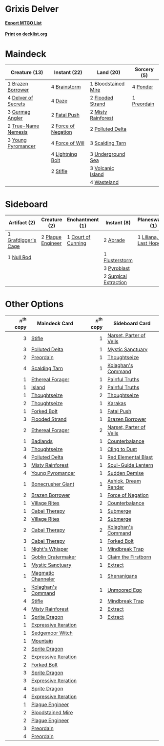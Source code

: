 # Grixis Delver

#### [Export MTGO List](../collection/Grixis%20Delver/Grixis%20Delver.txt)
#### [Print on decklist.org](http://decklist.org/?deckmain=1%09Bloodstained%20Mire%0A4%09Brainstorm%0A1%09Brazen%20Borrower%0A4%09Daze%0A4%09Delver%20of%20Secrets%0A2%09Fatal%20Push%0A2%09Flooded%20Strand%0A2%09Force%20of%20Negation%0A4%09Force%20of%20Will%0A3%09Gurmag%20Angler%0A4%09Lightning%20Bolt%0A2%09Misty%20Rainforest%0A2%09Polluted%20Delta%0A4%09Ponder%0A1%09Preordain%0A3%09Scalding%20Tarn%0A2%09Stifle%0A2%09True-Name%20Nemesis%0A3%09Underground%20Sea%0A3%09Volcanic%20Island%0A4%09Wasteland%0A3%09Young%20Pyromancer&deckside=2%09Abrade%0A1%09Blazing%20Volley%0A1%09Court%20of%20Cunning%0A1%09Flusterstorm%0A1%09Grafdigger's%20Cage%0A1%09Liliana,%20the%20Last%20Hope%0A1%09Null%20Rod%0A2%09Plague%20Engineer%0A3%09Pyroblast%0A2%09Surgical%20Extraction)
# Maindeck

|                                        Creature (13)                                         |                                         Instant (22)                                         |                                          Land (20)                                           |                                     Sorcery (5)                                      |
|----------------------------------------------------------------------------------------------|----------------------------------------------------------------------------------------------|----------------------------------------------------------------------------------------------|--------------------------------------------------------------------------------------|
|1 [Brazen Borrower](http://gatherer.wizards.com/Pages/Card/Details.aspx?multiverseid=473001)  |4 [Brainstorm](http://gatherer.wizards.com/Pages/Card/Details.aspx?multiverseid=3897)         |1 [Bloodstained Mire](http://gatherer.wizards.com/Pages/Card/Details.aspx?multiverseid=405094)|4 [Ponder](http://gatherer.wizards.com/Pages/Card/Details.aspx?multiverseid=451051)   |
|4 [Delver of Secrets](http://gatherer.wizards.com/Pages/Card/Details.aspx?multiverseid=226749)|4 [Daze](http://gatherer.wizards.com/Pages/Card/Details.aspx?multiverseid=189255)             |2 [Flooded Strand](http://gatherer.wizards.com/Pages/Card/Details.aspx?multiverseid=405098)   |1 [Preordain](http://gatherer.wizards.com/Pages/Card/Details.aspx?multiverseid=405347)|
|3 [Gurmag Angler](http://gatherer.wizards.com/Pages/Card/Details.aspx?multiverseid=391850)    |2 [Fatal Push](http://gatherer.wizards.com/Pages/Card/Details.aspx?multiverseid=423724)       |2 [Misty Rainforest](http://gatherer.wizards.com/Pages/Card/Details.aspx?multiverseid=405102) |                                                                                      |
|2 [True-Name Nemesis](http://gatherer.wizards.com/Pages/Card/Details.aspx?multiverseid=446104)|2 [Force of Negation](http://gatherer.wizards.com/Pages/Card/Details.aspx?multiverseid=464001)|2 [Polluted Delta](http://gatherer.wizards.com/Pages/Card/Details.aspx?multiverseid=405104)   |                                                                                      |
|3 [Young Pyromancer](http://gatherer.wizards.com/Pages/Card/Details.aspx?multiverseid=426592) |4 [Force of Will](http://gatherer.wizards.com/Pages/Card/Details.aspx?multiverseid=3107)      |3 [Scalding Tarn](http://gatherer.wizards.com/Pages/Card/Details.aspx?multiverseid=405107)    |                                                                                      |
|                                                                                              |4 [Lightning Bolt](http://gatherer.wizards.com/Pages/Card/Details.aspx?multiverseid=806)      |3 [Underground Sea](http://gatherer.wizards.com/Pages/Card/Details.aspx?multiverseid=886)     |                                                                                      |
|                                                                                              |2 [Stifle](http://gatherer.wizards.com/Pages/Card/Details.aspx?multiverseid=382377)           |3 [Volcanic Island](http://gatherer.wizards.com/Pages/Card/Details.aspx?multiverseid=887)     |                                                                                      |
|                                                                                              |                                                                                              |4 [Wasteland](http://gatherer.wizards.com/Pages/Card/Details.aspx?multiverseid=413790)        |                                                                                      |


# Sideboard

|                                         Artifact (2)                                         |                                        Creature (2)                                        |                                       Enchantment (1)                                       |                                          Instant (8)                                           |                                         Planeswalker (1)                                          |                                        Sorcery (1)                                        |
|----------------------------------------------------------------------------------------------|--------------------------------------------------------------------------------------------|---------------------------------------------------------------------------------------------|------------------------------------------------------------------------------------------------|---------------------------------------------------------------------------------------------------|-------------------------------------------------------------------------------------------|
|1 [Grafdigger's Cage](http://gatherer.wizards.com/Pages/Card/Details.aspx?multiverseid=278452)|2 [Plague Engineer](http://gatherer.wizards.com/Pages/Card/Details.aspx?multiverseid=464049)|1 [Court of Cunning](http://gatherer.wizards.com/Pages/Card/Details.aspx?multiverseid=497583)|2 [Abrade](http://gatherer.wizards.com/Pages/Card/Details.aspx?multiverseid=430772)             |1 [Liliana, the Last Hope](http://gatherer.wizards.com/Pages/Card/Details.aspx?multiverseid=414388)|1 [Blazing Volley](http://gatherer.wizards.com/Pages/Card/Details.aspx?multiverseid=426821)|
|1 [Null Rod](http://gatherer.wizards.com/Pages/Card/Details.aspx?multiverseid=383034)         |                                                                                            |                                                                                             |1 [Flusterstorm](http://gatherer.wizards.com/Pages/Card/Details.aspx?multiverseid=228255)       |                                                                                                   |                                                                                           |
|                                                                                              |                                                                                            |                                                                                             |3 [Pyroblast](http://gatherer.wizards.com/Pages/Card/Details.aspx?multiverseid=4083)            |                                                                                                   |                                                                                           |
|                                                                                              |                                                                                            |                                                                                             |2 [Surgical Extraction](http://gatherer.wizards.com/Pages/Card/Details.aspx?multiverseid=397706)|                                                                                                   |                                                                                           |


# Other Options

|*n*<sup>th</sup> copy|                                         Maindeck Card                                         |*n*<sup>th</sup> copy|                                          Sideboard Card                                          |
|--------------------:|-----------------------------------------------------------------------------------------------|--------------------:|--------------------------------------------------------------------------------------------------|
|                    3|[Stifle](http://gatherer.wizards.com/Pages/Card/Details.aspx?multiverseid=382377)              |                    1|[Narset, Parter of Veils](http://gatherer.wizards.com/Pages/Card/Details.aspx?multiverseid=460988)|
|                    3|[Polluted Delta](http://gatherer.wizards.com/Pages/Card/Details.aspx?multiverseid=405104)      |                    1|[Mystic Sanctuary](http://gatherer.wizards.com/Pages/Card/Details.aspx?multiverseid=473209)       |
|                    2|[Preordain](http://gatherer.wizards.com/Pages/Card/Details.aspx?multiverseid=405347)           |                    1|[Thoughtseize](http://gatherer.wizards.com/Pages/Card/Details.aspx?multiverseid=438676)           |
|                    4|[Scalding Tarn](http://gatherer.wizards.com/Pages/Card/Details.aspx?multiverseid=405107)       |                    1|[Kolaghan's Command](http://gatherer.wizards.com/Pages/Card/Details.aspx?multiverseid=394613)     |
|                    1|[Ethereal Forager](http://gatherer.wizards.com/Pages/Card/Details.aspx?multiverseid=484881)    |                    1|[Painful Truths](http://gatherer.wizards.com/Pages/Card/Details.aspx?multiverseid=401981)         |
|                    1|[Island](http://gatherer.wizards.com/Pages/Card/Details.aspx?multiverseid=439857)              |                    2|[Painful Truths](http://gatherer.wizards.com/Pages/Card/Details.aspx?multiverseid=401981)         |
|                    1|[Thoughtseize](http://gatherer.wizards.com/Pages/Card/Details.aspx?multiverseid=438676)        |                    2|[Thoughtseize](http://gatherer.wizards.com/Pages/Card/Details.aspx?multiverseid=438676)           |
|                    2|[Thoughtseize](http://gatherer.wizards.com/Pages/Card/Details.aspx?multiverseid=438676)        |                    1|[Karakas](http://gatherer.wizards.com/Pages/Card/Details.aspx?multiverseid=413782)                |
|                    1|[Forked Bolt](http://gatherer.wizards.com/Pages/Card/Details.aspx?multiverseid=401702)         |                    1|[Fatal Push](http://gatherer.wizards.com/Pages/Card/Details.aspx?multiverseid=423724)             |
|                    3|[Flooded Strand](http://gatherer.wizards.com/Pages/Card/Details.aspx?multiverseid=405098)      |                    1|[Brazen Borrower](http://gatherer.wizards.com/Pages/Card/Details.aspx?multiverseid=473001)        |
|                    2|[Ethereal Forager](http://gatherer.wizards.com/Pages/Card/Details.aspx?multiverseid=484881)    |                    2|[Narset, Parter of Veils](http://gatherer.wizards.com/Pages/Card/Details.aspx?multiverseid=460988)|
|                    1|[Badlands](http://gatherer.wizards.com/Pages/Card/Details.aspx?multiverseid=878)               |                    1|[Counterbalance](http://gatherer.wizards.com/Pages/Card/Details.aspx?multiverseid=121159)         |
|                    3|[Thoughtseize](http://gatherer.wizards.com/Pages/Card/Details.aspx?multiverseid=438676)        |                    1|[Cling to Dust](http://gatherer.wizards.com/Pages/Card/Details.aspx?multiverseid=476338)          |
|                    4|[Polluted Delta](http://gatherer.wizards.com/Pages/Card/Details.aspx?multiverseid=405104)      |                    1|[Red Elemental Blast](http://gatherer.wizards.com/Pages/Card/Details.aspx?multiverseid=814)       |
|                    3|[Misty Rainforest](http://gatherer.wizards.com/Pages/Card/Details.aspx?multiverseid=405102)    |                    1|[Soul-Guide Lantern](http://gatherer.wizards.com/Pages/Card/Details.aspx?multiverseid=476488)     |
|                    4|[Young Pyromancer](http://gatherer.wizards.com/Pages/Card/Details.aspx?multiverseid=426592)    |                    1|[Sudden Demise](http://gatherer.wizards.com/Pages/Card/Details.aspx?multiverseid=376528)          |
|                    1|[Bonecrusher Giant](http://gatherer.wizards.com/Pages/Card/Details.aspx?multiverseid=473077)   |                    1|[Ashiok, Dream Render](http://gatherer.wizards.com/Pages/Card/Details.aspx?multiverseid=461155)   |
|                    2|[Brazen Borrower](http://gatherer.wizards.com/Pages/Card/Details.aspx?multiverseid=473001)     |                    1|[Force of Negation](http://gatherer.wizards.com/Pages/Card/Details.aspx?multiverseid=464001)      |
|                    1|[Village Rites](http://gatherer.wizards.com/Pages/Card/Details.aspx?multiverseid=485449)       |                    2|[Counterbalance](http://gatherer.wizards.com/Pages/Card/Details.aspx?multiverseid=121159)         |
|                    1|[Cabal Therapy](http://gatherer.wizards.com/Pages/Card/Details.aspx?multiverseid=413625)       |                    1|[Submerge](http://gatherer.wizards.com/Pages/Card/Details.aspx?multiverseid=21296)                |
|                    2|[Village Rites](http://gatherer.wizards.com/Pages/Card/Details.aspx?multiverseid=485449)       |                    2|[Submerge](http://gatherer.wizards.com/Pages/Card/Details.aspx?multiverseid=21296)                |
|                    2|[Cabal Therapy](http://gatherer.wizards.com/Pages/Card/Details.aspx?multiverseid=413625)       |                    2|[Kolaghan's Command](http://gatherer.wizards.com/Pages/Card/Details.aspx?multiverseid=394613)     |
|                    3|[Cabal Therapy](http://gatherer.wizards.com/Pages/Card/Details.aspx?multiverseid=413625)       |                    1|[Forked Bolt](http://gatherer.wizards.com/Pages/Card/Details.aspx?multiverseid=401702)            |
|                    1|[Night's Whisper](http://gatherer.wizards.com/Pages/Card/Details.aspx?multiverseid=51178)      |                    1|[Mindbreak Trap](http://gatherer.wizards.com/Pages/Card/Details.aspx?multiverseid=197532)         |
|                    1|[Goblin Cratermaker](http://gatherer.wizards.com/Pages/Card/Details.aspx?multiverseid=452853)  |                    1|[Claim the Firstborn](http://gatherer.wizards.com/Pages/Card/Details.aspx?multiverseid=473080)    |
|                    1|[Mystic Sanctuary](http://gatherer.wizards.com/Pages/Card/Details.aspx?multiverseid=473209)    |                    1|[Extract](http://gatherer.wizards.com/Pages/Card/Details.aspx?multiverseid=29849)                 |
|                    1|[Magmatic Channeler](http://gatherer.wizards.com/Pages/Card/Details.aspx?multiverseid=491789)  |                    1|[Shenanigans](http://gatherer.wizards.com/Pages/Card/Details.aspx?multiverseid=464095)            |
|                    1|[Kolaghan's Command](http://gatherer.wizards.com/Pages/Card/Details.aspx?multiverseid=394613)  |                    1|[Unmoored Ego](http://gatherer.wizards.com/Pages/Card/Details.aspx?multiverseid=452962)           |
|                    4|[Stifle](http://gatherer.wizards.com/Pages/Card/Details.aspx?multiverseid=382377)              |                    2|[Mindbreak Trap](http://gatherer.wizards.com/Pages/Card/Details.aspx?multiverseid=197532)         |
|                    4|[Misty Rainforest](http://gatherer.wizards.com/Pages/Card/Details.aspx?multiverseid=405102)    |                    2|[Extract](http://gatherer.wizards.com/Pages/Card/Details.aspx?multiverseid=29849)                 |
|                    1|[Sprite Dragon](http://gatherer.wizards.com/Pages/Card/Details.aspx?multiverseid=479731)       |                    3|[Extract](http://gatherer.wizards.com/Pages/Card/Details.aspx?multiverseid=29849)                 |
|                    1|[Expressive Iteration](http://gatherer.wizards.com/Pages/Card/Details.aspx?multiverseid=513678)|                     |                                                                                                  |
|                    1|[Sedgemoor Witch](http://gatherer.wizards.com/Pages/Card/Details.aspx?multiverseid=513563)     |                     |                                                                                                  |
|                    1|[Mountain](http://gatherer.wizards.com/Pages/Card/Details.aspx?multiverseid=439859)            |                     |                                                                                                  |
|                    2|[Sprite Dragon](http://gatherer.wizards.com/Pages/Card/Details.aspx?multiverseid=479731)       |                     |                                                                                                  |
|                    2|[Expressive Iteration](http://gatherer.wizards.com/Pages/Card/Details.aspx?multiverseid=513678)|                     |                                                                                                  |
|                    2|[Forked Bolt](http://gatherer.wizards.com/Pages/Card/Details.aspx?multiverseid=401702)         |                     |                                                                                                  |
|                    3|[Sprite Dragon](http://gatherer.wizards.com/Pages/Card/Details.aspx?multiverseid=479731)       |                     |                                                                                                  |
|                    3|[Expressive Iteration](http://gatherer.wizards.com/Pages/Card/Details.aspx?multiverseid=513678)|                     |                                                                                                  |
|                    4|[Sprite Dragon](http://gatherer.wizards.com/Pages/Card/Details.aspx?multiverseid=479731)       |                     |                                                                                                  |
|                    4|[Expressive Iteration](http://gatherer.wizards.com/Pages/Card/Details.aspx?multiverseid=513678)|                     |                                                                                                  |
|                    1|[Plague Engineer](http://gatherer.wizards.com/Pages/Card/Details.aspx?multiverseid=464049)     |                     |                                                                                                  |
|                    2|[Bloodstained Mire](http://gatherer.wizards.com/Pages/Card/Details.aspx?multiverseid=405094)   |                     |                                                                                                  |
|                    2|[Plague Engineer](http://gatherer.wizards.com/Pages/Card/Details.aspx?multiverseid=464049)     |                     |                                                                                                  |
|                    3|[Preordain](http://gatherer.wizards.com/Pages/Card/Details.aspx?multiverseid=405347)           |                     |                                                                                                  |
|                    4|[Preordain](http://gatherer.wizards.com/Pages/Card/Details.aspx?multiverseid=405347)           |                     |                                                                                                  |

